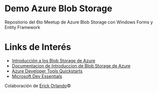 # Demo Azure Blob Storage
Repositorio del 6to Meetup de Azure Blob Storage con Windows Forms y Entity Framework
# Links de Interés

* [Introducción a los Blob Storage de Azure](https://channel9.msdn.com/events/Microsoft-Spain-Events/Microsoft-Azure-Deep-Dive/1-Basic-14-Introduccin-a-Azure-Blob-Storage)
* [Documentacion de Introduccion de Blob Storage de Azure](https://docs.microsoft.com/es-es/azure/storage/storage-introduction)
* [Azure Developer Tools Quickstarts](https://github.com/Microsoft/HealthClinic.biz/wiki/Azure-Developer-Tools-Quickstarts)
* [Microsoft Dev Essentials](https://www.visualstudio.com/es/dev-essentials/?rr=https%3A%2F%2Fwww.perunetdev.org%2F)

Colaboración de [Erick Orlando](http://Facebook.com/ErickOrlandoBlog)©
